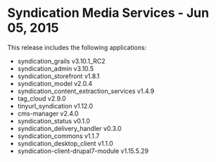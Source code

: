 
Syndication Media Services - Jun 05, 2015
======================

This release includes the following applications:

- syndication_grails v3.10.1_RC2
- syndication_admin v3.10.5
- syndication_storefront v1.8.1
- syndication_model v2.0.4
- syndication_content_extraction_services v1.4.9
- tag_cloud v2.9.0
- tinyurl_syndication v1.12.0
- cms-manager v2.4.0
- syndication_status v0.1.0
- syndication_delivery_handler v0.3.0
- syndication_commons v1.1.7
- syndication_desktop_client v1.1.0
- syndication-client-drupal7-module v1.15.5.29

